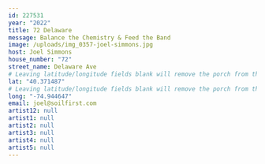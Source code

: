 ```yaml
---
id: 227531
year: "2022"
title: 72 Delaware
message: Balance the Chemistry & Feed the Band
image: /uploads/img_0357-joel-simmons.jpg
host: Joel Simmons
house_number: "72"
street_name: Delaware Ave
# Leaving latitude/longitude fields blank will remove the porch from the Porchfest map.
lat: "40.371487"
# Leaving latitude/longitude fields blank will remove the porch from the Porchfest map.
long: "-74.944647"
email: joel@soilfirst.com
artist12: null
artist1: null
artist2: null
artist3: null
artist4: null
artist5: null
---
```

